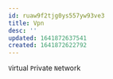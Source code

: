 ```yaml
---
id: ruaw9f2tjg0ys557yw93ve3
title: Vpn
desc: ''
updated: 1641872637541
created: 1641872622792
---
```



`V`irtual `P`rivate `N`etwork
